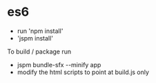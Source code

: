 # es6

- run 'npm install'
- 'jspm install'

To build / package run 

- jspm bundle-sfx --minify app
-  modify the html scripts to point at build.js only